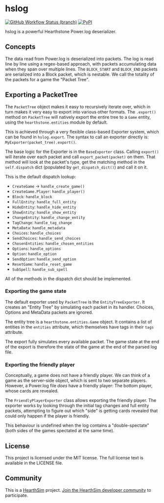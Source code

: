 # hslog

[![GitHub Workflow Status (branch)](https://img.shields.io/github/workflow/status/HearthSim/python-hslog/CI/master)](https://github.com/HearthSim/python-hslog/actions/workflows/ci.yml)
[![PyPI](https://img.shields.io/pypi/v/hslog.svg)](https://pypi.org/project/hslog/)

hslog is a powerful Hearthstone Power.log deserializer.


## Concepts

The data read from Power.log is deserialized into packets.
The log is read line by line using a regex-based approach, with packets
accumulating data when they span over multiple lines.
The `BLOCK_START` and `BLOCK_END` packets are serialized into a Block packet,
which is nestable.
We call the totality of the packets for a game the "Packet Tree".


## Exporting a PacketTree

The `PacketTree` object makes it easy to recursively iterate over, which in
turn makes it very easy to export into various other formats. The `.export()`
method on `PacketTree` will natively export the entire tree to a `Game` entity,
using the `hearthstone.entities` module by default.

This is achieved through a very flexible class-based Exporter system, which can
be found in `hslog.export`.
The syntax to call an exporter directly is: `MyExporter(packet_tree).export()`.

The base logic for the Exporter is in the `BaseExporter` class.
Calling `export()` will iterate over each packet and call `export_packet(packet)`
on them. That method will look at the packet's type, get the matching method in
the `self.dispatch` dict (populated by `get_dispatch_dict()`) and call it on it.

This is the default dispatch lookup:

* `CreateGame` -> `handle_create_game()`
* `CreateGame.Player`: `handle_player()`
* `Block`: `handle_block`
* `FullEntity`: `handle_full_entity`
* `HideEntity`: `handle_hide_entity`
* `ShowEntity`: `handle_show_entity`
* `ChangeEntity`: `handle_change_entity`
* `TagChange`: `handle_tag_change`
* `MetaData`: `handle_metadata`
* `Choices`: `handle_choices`
* `SendChoices`: `handle_send_choices`
* `ChosenEntities`: `handle_chosen_entities`
* `Options`: `handle_options`
* `Option`: `handle_option`
* `SendOption`: `handle_send_option`
* `ResetGame`: `handle_reset_game`
* `SubSpell`: `handle_sub_spell`

All of the methods in the dispatch dict should be implemented.


### Exporting the game state

The default exporter used by `PacketTree` is the `EntityTreeExporter`. It
creates an "Entity Tree" by simulating each packet in its handler. Choices,
Options and MetaData packets are ignored.

The entity tree is a `hearthstone.entities.Game` object. It contains a list of
entities in the `entities` attribute, which themselves have tags in their `tags`
attribute.

The export fully simulates every available packet. The game state at the end of
the export is therefore the state of the game at the end of the parsed log file.


### Exporting the friendly player

Conceptually, a game does not have a friendly player. We can think of a game as
the server-side object, which is sent to two separate players.
However, a Power.log file *does* have a friendly player: The bottom player, whose
cards are revealed.

The `FriendlyPlayerExporter` class allows exporting the friendly player. The
exporter works by looking through the initial tag changes and full entity
packets, attempting to figure out which "side" is getting cards revealed that
could only happen if the player is friendly.

This behaviour is undefined when the log contains a "double-spectate" (both sides
of the games spectated at the same time).


## License

This project is licensed under the MIT license. The full license text is
available in the LICENSE file.


## Community

This is a [HearthSim](https://hearthsim.info) project.
[Join the HearthSim developer community](https://hearthsim.info/join/) to participate.
